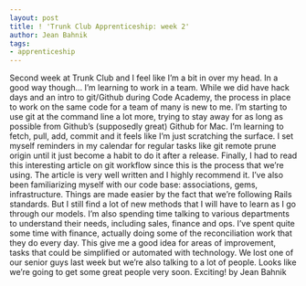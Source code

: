 ```yaml
---
layout: post
title: ! 'Trunk Club Apprenticeship: week 2'
author: Jean Bahnik
tags:
- apprenticeship
---
```

Second week at Trunk Club and I feel like I’m a bit in over my head. In a good way though…
I’m learning to work in a team. While we did have hack days and an intro to git/Github during Code Academy, the process in place to work on the same code for a team of many is new to me. I’m starting to use git at the command line a lot more, trying to stay away for as long as possible from Github’s (supposedly great) Github for Mac. I’m learning to fetch, pull, add, commit and it feels like I’m just scratching the surface. I set myself reminders in my calendar for regular tasks like git remote prune origin until it just become a habit to do it after a release. Finally, I had to read this interesting article on git workflow since this is the process that we’re using. The article is very well written and I highly recommend it.
I’ve also been familiarizing myself with our code base: associations, gems, infrastructure. Things are made easier by the fact that we’re following Rails standards. But I still find a lot of new methods that I will have to learn as I go through our models.
I’m also spending time talking to various departments to understand their needs, including sales, finance and ops. I’ve spent quite some time with finance, actually doing some of the reconciliation work that they do every day. This give me a good idea for areas of improvement, tasks that could be simplified or automated with technology.
We lost one of our senior guys last week but we’re also talking to a lot of people. Looks like we’re going to get some great people very soon. Exciting!
by Jean Bahnik
